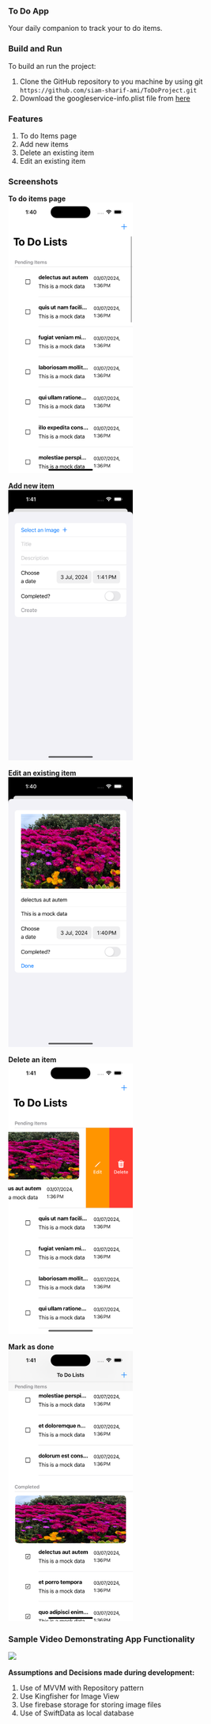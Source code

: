 ### To Do App
Your daily companion to track your to do items. 

### Build and Run
To build an run the project: 
1. Clone the GitHub repository to you machine by using git
`https://github.com/siam-sharif-ami/ToDoProject.git`
2. Download the googleservice-info.plist file from [here](https://drive.google.com/file/d/1N8C95NxAvdexHnDOcuWkxrfyARc_RkWx/view?usp=sharing)

### Features
1. To do Items page
2. Add new items
3. Delete an existing item
4. Edit an existing item



### Screenshots 
**To do items page**\
<img src = "images/Home.png" width = 50%>

**Add new item**\
<img src = "images/Create.png" width = 50%>

**Edit an existing item**\
<img src = "images/Edit_item.png" width = 50%>

**Delete an item**\
<img src = "images/delete.png" width = 50%>

**Mark as done**\
<img src= "images/completed.png" width = 50%>

### Sample Video Demonstrating App Functionality
<img src= "images/AppDemo.gif" width = 50%>

**Assumptions and Decisions made during development:**
1. Use of MVVM with Repository pattern
2. Use Kingfisher for Image View
3. Use firebase storage for storing image files
4. Use of SwiftData as local database
